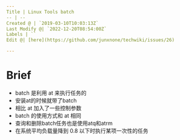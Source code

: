 ```yaml
---
Title | Linux Tools batch
-- | --
Created @ | `2019-03-10T10:03:13Z`
Last Modify @| `2022-12-20T08:54:00Z`
Labels | ``
Edit @| [here](https://github.com/junxnone/techwiki/issues/26)

---
```

# Brief

- batch 是利用 at 来执行任务的
- 安装at的时候就带了batch
- 相比 at 加入了一些控制参数
- batch 的使用方式和 at 相同
- 查询和删除batch任务也是使用atq和atrm
- 在系统平均负载量降到 0.8 以下时执行某项一次性的任务

